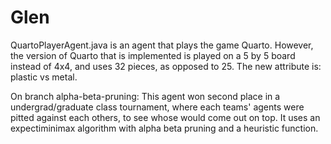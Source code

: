 # Glen
QuartoPlayerAgent.java is an agent that plays the game Quarto. However, the version of Quarto that is implemented is played on a 5 by 5 board instead of 4x4, and uses 32 pieces, as opposed to 25. The new attribute is: plastic vs metal.

On branch alpha-beta-pruning:
This agent won second place in a undergrad/graduate class tournament, where each teams' agents were pitted against each others, to see whose would come out on top. It uses an expectiminimax algorithm with alpha beta pruning and a heuristic function.
